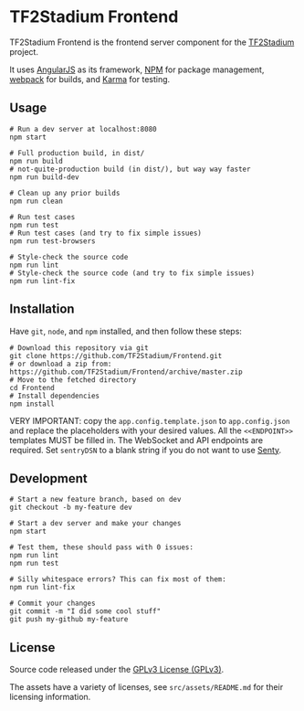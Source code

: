 # TF2Stadium Frontend

TF2Stadium Frontend is the frontend server component for the
[TF2Stadium](https://tf2stadium.com) project.

It uses [AngularJS](https://angularjs.org/) as its framework,
[NPM](https://www.npmjs.com/) for package management,
[webpack](https://webpack.github.io/) for builds, and
[Karma](https://karma-runner.github.io/) for testing.

## Usage

    # Run a dev server at localhost:8080
    npm start

    # Full production build, in dist/
    npm run build
    # not-quite-production build (in dist/), but way way faster
    npm run build-dev

    # Clean up any prior builds
    npm run clean

    # Run test cases
    npm run test
    # Run test cases (and try to fix simple issues)
    npm run test-browsers

    # Style-check the source code
    npm run lint
    # Style-check the source code (and try to fix simple issues)
    npm run lint-fix

## Installation

Have `git`, `node`, and `npm` installed, and then follow these steps:

    # Download this repository via git
    git clone https://github.com/TF2Stadium/Frontend.git
    # or download a zip from: https://github.com/TF2Stadium/Frontend/archive/master.zip
    # Move to the fetched directory
    cd Frontend
    # Install dependencies
    npm install

VERY IMPORTANT: copy the `app.config.template.json` to
`app.config.json` and replace the placeholders with your desired
values. All the `<<ENDPOINT>>` templates MUST be filled in. The
WebSocket and API endpoints are required. Set `sentryDSN` to a blank
string if you do not want to use
[Senty](https://github.com/getsentry/sentry).

## Development

    # Start a new feature branch, based on dev
    git checkout -b my-feature dev

    # Start a dev server and make your changes
    npm start

    # Test them, these should pass with 0 issues:
    npm run lint
    npm run test

    # Silly whitespace errors? This can fix most of them:
    npm run lint-fix

    # Commit your changes
    git commit -m "I did some cool stuff"
    git push my-github my-feature

## License

Source code released under the
[GPLv3 License (GPLv3)](https://github.com/TF2Stadium/Frontend/blob/master/LICENSE).

The assets have a variety of licenses, see `src/assets/README.md` for
their licensing information.
